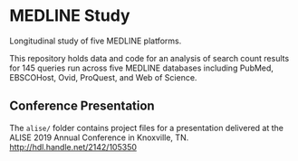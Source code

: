 # MEDLINE Study

Longitudinal study of five MEDLINE platforms.

This repository holds data and code for an analysis of search count results for 145 queries run across five MEDLINE databases including PubMed, EBSCOHost, Ovid, ProQuest, and Web of Science.

## Conference Presentation

The ``alise/`` folder contains project files for a presentation delivered at the ALISE 2019 Annual Conference in Knoxville, TN. http://hdl.handle.net/2142/105350
